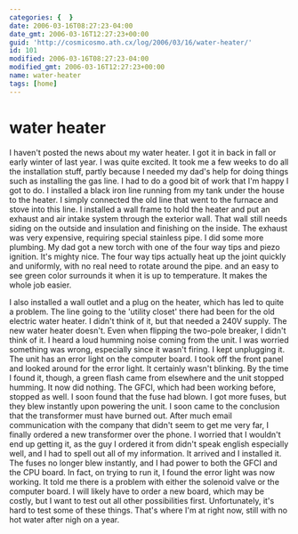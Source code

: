 ```yaml
---
categories: {  }
date: 2006-03-16T08:27:23-04:00
date_gmt: 2006-03-16T12:27:23+00:00
guid: 'http://cosmicosmo.ath.cx/log/2006/03/16/water-heater/'
id: 101
modified: 2006-03-16T08:27:23-04:00
modified_gmt: 2006-03-16T12:27:23+00:00
name: water-heater
tags: [home]
---
```


water heater
============

I haven't posted the news about my water heater.  I got it in back in fall or early winter of last year.  I was quite excited.  It took me a few weeks to do all the installation stuff, partly because I needed my dad's help for doing things such as installing the gas line.  I had to do a good bit of work that I'm happy I got to do.  I installed a black iron line running from my tank under the house to the heater.  I simply connected the old line that went to the furnace and stove into this line.  I installed a wall frame to hold the heater and put an exhaust and air intake system through the exterior wall.  That wall still needs siding on the outside and insulation and finishing on the inside.  The exhaust was very expensive, requiring special stainless pipe.  I did some more plumbing.  My dad got a new torch with one of the four way tips and piezo ignition.  It's mighty nice.  The four way tips actually heat up the joint quickly and uniformly, with no real need to rotate around the pipe. and an easy to see green color surrounds it when it is up to temperature.  It makes the whole job easier.

I also installed a wall outlet and a plug on the heater, which has led to quite a problem.  The line going to the 'utility closet' there had been for the old electric water heater.  I didn't think of it, but that needed a 240V supply.  The new water heater doesn't.  Even when flipping the two-pole breaker, I didn't think of it.  I heard a loud humming noise coming from the unit.  I was worried something was wrong, especially since it wasn't firing.  I kept unplugging it.  The unit has an error light on the computer board.  I took off the front panel and looked around for the error light.  It certainly wasn't blinking.  By the time I found it, though, a green flash came from elsewhere and the unit stopped humming.  It now did nothing.  The GFCI, which had been working before, stopped as well.  I soon found that the fuse had blown.  I got more fuses, but they blew instantly upon powering the unit.  I soon came to the conclusion that the transformer must have burned out.  After much email communication with the company that didn't seem to get me very far, I finally ordered a new transformer over the phone.  I worried that I wouldn't end up getting it, as the guy I ordered it from didn't speak english especially well, and I had to spell out all of my information.  It arrived and I installed it.  The fuses no longer blew instantly, and I had power to both the GFCI and the CPU board.  In fact, on trying to run it, I found the error light was now working.  It told me there is a problem with either the solenoid valve or the computer board.  I will likely have to order a new board, which may be costly, but I want to test out all other possibilities first.  Unfortunately, it's hard to test some of these things.  That's where I'm at right now, still with no hot water after nigh on a year.
